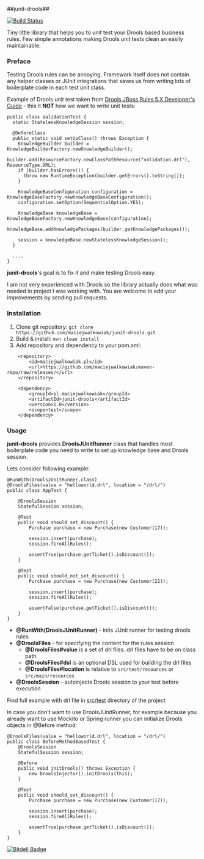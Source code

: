 ##junit-drools##

[![Build Status](https://drone.io/github.com/maciejwalkowiak/junit-drools/status.png)](https://drone.io/github.com/maciejwalkowiak/junit-drools/latest)

Tiny little library that helps you to unit test your Drools based business rules. Few simple annotations making Drools unit tests clean an easily maintainable.


### Preface ###

Testing Drools rules can be annoying. Framework itself does not contain any helper classes or JUnit integrations that saves us from writing lots of boilerplate code in each test unit class. 

Example of Drools unit test taken from [Drools JBoss Rules 5.X Developer's Guide](https://code.google.com/p/droolsbook) - this it **NOT** how we want to write unit tests:

    public class ValidationTest {
      static StatelessKnowledgeSession session;
      
      @BeforeClass
      public static void setUpClass() throws Exception {
        KnowledgeBuilder builder = KnowledgeBuilderFactory.newKnowledgeBuilder();
        builder.add(ResourceFactory.newClassPathResource("validation.drl"), ResourceType.DRL);
        if (builder.hasErrors()) {
          throw new RuntimeException(builder.getErrors().toString());
        }
        
        KnowledgeBaseConfiguration configuration = KnowledgeBaseFactory.newKnowledgeBaseConfiguration();
        configuration.setOption(SequentialOption.YES);
    
        KnowledgeBase knowledgeBase = KnowledgeBaseFactory.newKnowledgeBase(configuration);
        knowledgeBase.addKnowledgePackages(builder.getKnowledgePackages());
        
        session = knowledgeBase.newStatelessKnowledgeSession();
      }
      
      ....
    }


**junit-drools**'s goal is to fix it and make testing Drools easy.

I am not very experienced with Drools so the library actually does what was needed in project I was working with. You are welcome to add your improvements by sending pull requests.

### Installation ###

1. Clone git repository: `git clone https://github.com/maciejwalkowiak/junit-drools.git`
2. Build & install: `mvn clean install`
3. Add repository and dependency to your pom.xml:

```
    <repository>
        <id>maciejwalkowiak.pl</id>
        <url>https://github.com/maciejwalkowiak/maven-repo/raw/releases/</url>
    </repository>
```
        
```
    <dependency>
        <groupId>pl.maciejwalkowiak</groupId>
        <artifactId>junit-drools</artifactId>
        <version>1.0</version>
        <scope>test</scope>
    </dependency>
```

### Usage ###

**junit-drools** provides **DroolsJUnitRunner** class that handles most boilerplate code you need to write to set up knowledge base and Drools session. 
    
Lets consider following example:    

    @RunWith(DroolsJUnitRunner.class)
    @DroolsFiles(value = "helloworld.drl", location = "/drl/")
    public class AppTest {
    
        @DroolsSession
        StatefulSession session;
    
        @Test
        public void should_set_discount() {
            Purchase purchase = new Purchase(new Customer(17));
    
            session.insert(purchase);
            session.fireAllRules();
    
            assertTrue(purchase.getTicket().isDiscount());
        }
    
        @Test
        public void should_not_set_discount() {
            Purchase purchase = new Purchase(new Customer(22));
    
            session.insert(purchase);
            session.fireAllRules();
    
            assertFalse(purchase.getTicket().isDiscount());
        }
    }

- **@RunWith(DroolsJUnitRunner)** - inits JUnit runner for testing drools rules
- **@DroolsFiles** - for specifying the content for the rules session
  - **@DroolsFiles#value** is a set of drl files. drl files have to be on class path
  - **@DroolsFiles#dsl** is an optional DSL used for building the drl files
  - **@DroolsFiles#location** is relative to ```src/test/resources``` or ```src/main/resources```
- **@DroolsSession** - autoinjects Drools session to your test before execution

Find full example with drl file in [src/test](https://github.com/maciejwalkowiak/junit-drools/tree/master/src/test) directory of the project

In case you don't want to use DroolsJUnitRunner, for example because you already want to use Mockito or Spring runner you can initialize Drools objects in @Before method:

    @DroolsFiles(value = "helloworld.drl", location = "/drl/")
    public class BeforeMethodBasedTest {
        @DroolsSession
        StatefulSession session;
    
        @Before
        public void initDrools() throws Exception {
            new DroolsInjector().initDrools(this);
        }
    
        @Test
        public void should_set_discount() {
            Purchase purchase = new Purchase(new Customer(17));
    
            session.insert(purchase);
            session.fireAllRules();
    
            assertTrue(purchase.getTicket().isDiscount());
        }
    }


[![Bitdeli Badge](https://d2weczhvl823v0.cloudfront.net/maciejwalkowiak/junit-drools/trend.png)](https://bitdeli.com/free "Bitdeli Badge")

